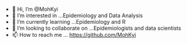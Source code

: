 - 👋 Hi, I’m @MohKyi
- 👀 I’m interested in ...Epidemiology and Data Analysis
- 🌱 I’m currently learning ...Epidemiology and R
- 💞️ I’m looking to collaborate on ...Epidemiologists and data scientists
- 📫 How to reach me ... https://github.com/MohKyi
<!---
MohKyi/MohKyi is a ✨ special ✨ repository because its `README.md` (this file) appears on your GitHub profile.
You can click the Preview link to take a look at your changes.
--->
